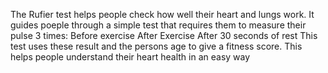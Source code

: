 The Rufier test helps people check how well their heart and lungs work. It guides poeple through a simple test that requires them to measure their pulse 3 times:
Before exercise 
After Exercise 
After 30 seconds of rest
This test uses these result and the persons age to give a fitness score. This helps people understand their heart health in an easy way
